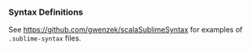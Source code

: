 ### Syntax Definitions

See <https://github.com/gwenzek/scalaSublimeSyntax> for examples of `.sublime-syntax` files.
